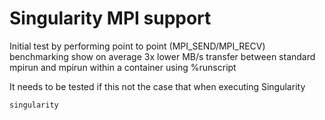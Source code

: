 # Singularity MPI support

Initial test by performing point to point (MPI_SEND/MPI_RECV) benchmarking show on average 3x lower MB/s transfer between standard mpirun and mpirun within a container using %runscript

It needs to be tested if this not the case that when executing Singularity

```
singularity
```
